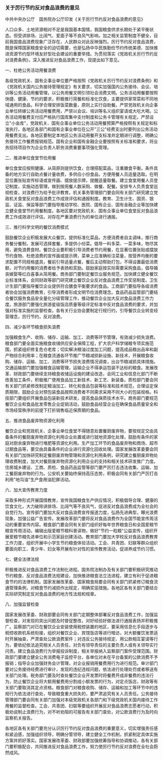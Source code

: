 ###  关于厉行节约反对食品浪费的意见

中共中央办公厅　国务院办公厅印发《关于厉行节约反对食品浪费的意见》

人口众多、土地资源相对不足是我国基本国情，我国粮食供求长期处于紧平衡状态。但受讲排场、比阔气、爱面子等不良风气影响，加之相关监管制度不健全，目前我国食品浪费现象广泛存在，人民群众对此反映强烈。厉行节约反对食品浪费，既是保障国家粮食安全的迫切需要，也是弘扬中华民族勤俭节约传统美德、加快推进资源节约型环境友好型社会建设的重要举措。为贯彻落实《党政机关厉行节约反对浪费条例》，深入推进反对食品浪费工作，现提出如下意见。

一、杜绝公务活动用餐浪费

各级党政机关、国有企事业单位要严格按照《党政机关厉行节约反对浪费条例》和《党政机关国内公务接待管理规定》有关要求，切实加强国内公务接待、会议、培训等公务活动用餐管理，以公务用餐文明引领社会消费文明。公务活动用餐要按照快捷、健康、节约的要求，积极推行简餐和标准化饮食，主要提供家常菜和不同地域通用的食品，科学合理安排饭菜数量，原则上实行自助餐。严禁党政机关向企事业单位转嫁公务活动用餐费用，严禁以会议、培训等名义组织宴请或大吃大喝。公务活动用餐费支付应严格执行国库集中支付制度和公务卡管理有关规定。严禁设立"小金库"，党政机关、国有企事业单位公务活动用餐预算严格按照有关规定和标准执行，各地区各部门和国有企事业单位在公开"三公"经费支出时要列出公务活动用餐费支出。各地区要制定本地区公务活动用餐开支标准并定期进行调整，明确公务接待工作餐费报销规范。国有企业和国有金融企业要按照有关标准和要求，将业务招待项目作为企业负责人职务消费重要事项强化管理。

二、推进单位食堂节俭用餐

单位食堂应按照健康、从简原则提供饮食，合理搭配菜品，注重膳食平衡。条件具备的地方实行自助点餐计量收费，多供应小份食品，方便用餐人员适量选取。在明显位置张贴宣传标语或宣传画、摆放提示牌，提醒适量取餐。建立食堂用餐人员登记制度，实施动态管理，做到按用餐人数采购、做餐、配餐。安排专人负责食堂巡视检查，对浪费行为给予批评教育。机关事务管理部门要会同有关部门研究建立党政机关食堂反对食品浪费工作成效评估和通报制度。教育、卫生计生、国资、银监、证监、保监等部门要指导推动学校、医院、国有企业、国有金融企业等加快建立健全食堂节约用餐制度。各地区要对党政机关、国有企事业单位食堂反对食品浪费工作成效进行评估，对存在严重浪费行为的单位进行通报。

三、推行科学文明的餐饮消费模式

鼓励餐饮企业积极发展大众餐饮，提供标准化菜品，方便消费者自主调味，推行商务餐分餐制，发展可选择套餐，多提供小份菜。倡导一料多菜、一菜多味，物尽其用，避免浪费食材。餐饮企业要积极引导消费者节约用餐，在显著位置张贴或摆放节约食物、杜绝浪费的宣传画或提示牌，菜单上应准确标注菜量，按营养均衡的要求配置不同规格盛具，餐前引导适量点餐，餐后主动帮助打包，不得设置最低消费额，对节约用餐的消费者给予表扬和奖励。鼓励家庭按实际需要采购食品，倡导婚丧嫁娶等红白喜事从简用餐。商务部门要制定餐饮业服务规范，加快建立健全餐饮业标准体系，会同财政等部门研究建立餐饮企业反对食品浪费工作奖惩制度。卫生计生部门要指导餐饮企业提供符合膳食平衡要求的食品。工商部门要指导各级消费者协会加强消费教育，引导消费者形成文明节俭消费理念。食品药品监管部门要结合餐饮服务食品安全量化分级管理工作，推动餐饮企业加大反对食品浪费工作力度。旅游部门要强化旅游星级饭店质量等级评定标准中反对食品浪费的要求，并加强对标准实施的监督检查。各有关行业协会要制定行规行约，引导餐饮企业转变经营理念，厉行节约，反对浪费。

四、减少各环节粮食损失浪费

加强粮食生产、收购、储存、运输、加工、消费等环节管理，有效减少损失浪费。粮食部门要全面实施粮食收储供应安全保障工程，扩大农户科学储粮专项实施范围，抓紧组织修复危仓老库；切实解决粮油过度加工问题，提高成品粮出品率和副产物综合利用率；在粮食流通各环节推广节粮减损新设施、新技术，开展粮食收购、储存、运输、加工、消费等环节损失浪费情况调查，出台节粮减损具体措施。交通运输部门要加强粮食运输管理，运输企业不得承运包装不达标的粮食。发展改革、财政部门要继续支持粮食收储运设施的建设改造，会同工业和信息化部门不断改善加工条件，积极推广使用食品加工新技术、新工艺、新装备。质检部门要会同有关部门抓紧修改制定粮油加工、转化和食品包装等标准和技术规范，合理设定保质期限，鼓励企业对预包装食品按照消费者不同需求采用不同大小的包装规格。科技部门要组织开展食品包装新技术研发，提高食品保质技术水平。商务部门要规范餐饮企业和食品批发零售企业促销活动，鼓励食品经营企业在确保食品质量安全和市场经营秩序的前提下打折销售临近保质期的食品。

五、推进食品废弃物资源化利用

餐饮企业和党政机关、企事业单位食堂不得随意处置餐厨废弃物，要按规定交由具备条件的餐厨废弃物资源化利用企业处置或进行就地资源化处理，鼓励有条件的家庭对厨余废弃物进行堆肥等资源化利用。生产加工环节的食品废弃物和商场、超市过期食品等，要交由具备条件的企业进行资源化回收处理。国家发展改革委要会同有关部门加快研究制定餐厨废弃物管理和资源化利用条例，研究建立餐厨废弃物处理收费制度，加大对餐厨废弃物资源化利用企业的支持和相关技术研发推广力度。住房城乡建设、工商、质检、食品药品监管等部门要严厉打击违法收集、运输、加工餐厨废弃物的行为。公安机关要始终保持高压态势，积极会同有关部门严厉打击利用"地沟油"生产食用油犯罪活动。

六、加大宣传教育力度

采取多种形式开展国情教育，宣传我国粮食生产供应情况，积极倡导合理、健康的饮食文化，大力破除讲排场、比阔气等不良风气，促进反对食品浪费成为全社会的自觉行为。宣传部门要加大反对食品浪费宣传报道力度，弘扬先进典型，曝光浪费现象，加强公益广告宣传。发展改革部门要将反对食品浪费作为全国节能宣传周活动的重要宣传内容。粮食部门要会同有关部门组织好每年世界粮食日和全国爱粮节粮宣传周活动，编辑出版爱粮节粮科普读物，做好"节约一粒粮"公益宣传，组织开展爱粮节粮先进单位和示范家庭创建活动。教育部门要加大学校反对食品浪费教育工作力度，组织开展中小学生节约粮食体验活动。工会、共青团、妇联等群众组织要面向职工、青少年、妇女等开展有针对性的宣传教育活动，促进养成节约习惯。

七、健全法律法规

积极推进反对食品浪费工作法制化进程。国务院法制办及有关部门要积极研究推动节约粮食、反对食品浪费法规建设，加快推进粮食法立法进程，建立有利于促进粮食节约的法律机制。国家发展改革委、国家粮食局要会同有关部门抓紧修订粮食流通管理条例，对粮食节约减损作出规定，明确奖惩措施。各地区各有关部门要结合实际研究制定反对食品浪费的地方性法规和规章。

八、加强监督检查

国家发展改革委、财政部要会同有关部门定期整体部署反对食品浪费工作，加强监督检查，对发现的突出问题及时督促整改，对好经验好做法进行通报表扬并积极推广。监察部门对已在餐饮企业安装使用税控装置的地区，要采用信息化手段逐步与税控收款机系统衔接，组织对餐饮企业、宾馆饭店等进行暗访，对大额餐饮发票适时开展抽查，严肃查处公款浪费案件；对违反公务接待规定、用公款相互宴请等行为，要依纪依法追究相关人员责任，对负有领导责任的主要负责人或有关领导实行问责。建立食品浪费行为举报投诉制度，相关举报纳入监察部门案件受理范围。财政部门要建立健全公务消费电子监控平台，各单位对未在平台备案的公款消费不予报销；指导企业加强财务会计管理，对企业报销用餐费用行为进行规范。审计部门要对公务接待经费进行审计，发现的违纪违规问题，依法进行处理处罚或者移送有关部门处理。税务部门要及时查处餐饮企业开发票时将餐费开成非餐费的违法行为，防止餐饮企业将大额用餐费用分割成小额发票的行为，对定点饭店，财政等有关部门要取消其定点资格。粮食部门对粮食收购、储存、运输和加工等环节中的违规行为依法进行查处，导致粮食重大损失的，要严肃追究有关人员责任。公务接待管理部门要会同有关部门加强对本级党政机关各部门和下级党政机关国内接待工作用餐的监督检查。工会、共青团、妇联等要组织开展反对食品浪费志愿者行动，积极劝说制止浪费行为，对不听劝阻的可报告有关部门查处，对公款浪费行为及时向监察机关报告。

各地区各有关部门要充分认识厉行节约反对食品浪费的重要意义，切实增强责任感和紧迫感，加强组织领导，明确分管领导，建立健全工作机制，抓紧制定具体实施方案并抓好落实。国家发展改革委、财政部要加强统筹指导和协调推动，各有关部门要积极配合，共同推进反对食品浪费工作，努力使厉行节约反对浪费在全社会蔚然成风。
